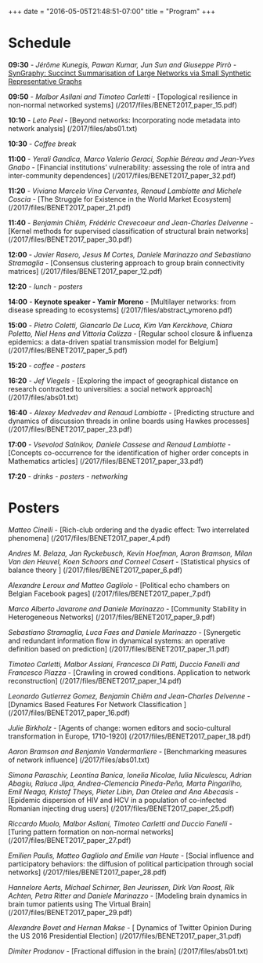+++
date = "2016-05-05T21:48:51-07:00"
title = "Program"
+++

# Schedule 

**09:30** - *Jérôme Kunegis, Pawan Kumar, Jun Sun and Giuseppe Pirrò* - [SynGraphy: Succinct Summarisation of Large Networks via Small Synthetic Representative Graphs](/2017/files/BENET2017_paper_1.pdf)

**09:50** - *Malbor Asllani and Timoteo Carletti* - [Topological resilience in non-normal networked systems] (/2017/files/BENET2017_paper_15.pdf)

**10:10** - *Leto Peel* - [Beyond networks: Incorporating node metadata into network analysis] (/2017/files/abs01.txt)


**10:30** - *Coffee break*

**11:00** - *Yerali Gandica, Marco Valerio Geraci, Sophie Béreau and Jean-Yves Gnabo* - [Financial institutions’ vulnerability: assessing the role of intra and inter-community dependences] (/2017/files/BENET2017_paper_32.pdf)

**11:20** - *Viviana Marcela Vina Cervantes, Renaud Lambiotte and Michele Coscia* - [The Struggle for Existence in the World Market Ecosystem] (/2017/files/BENET2017_paper_21.pdf)

**11:40** - *Benjamin Chiêm, Frédéric Crevecoeur and Jean-Charles Delvenne* - [Kernel methods for supervised classification of structural brain networks] (/2017/files/BENET2017_paper_30.pdf)

**12:00** - *Javier Rasero, Jesus M Cortes, Daniele Marinazzo and Sebastiano Stramaglia* - [Consensus clustering approach to group brain connectivity matrices] (/2017/files/BENET2017_paper_12.pdf)


**12:20** - *lunch - posters*

**14:00** - **Keynote speaker - Yamir Moreno** - [Multilayer networks: from disease spreading to ecosystems] (/2017/files/abstract_ymoreno.pdf)

**15:00** - *Pietro Coletti, Giancarlo De Luca, Kim Van Kerckhove, Chiara Poletto, Niel Hens and Vittoria Colizza* - [Regular school closure & influenza epidemics: a data-driven spatial transmission model for Belgium] (/2017/files/BENET2017_paper_5.pdf)

**15:20** - *coffee - posters*

**16:20** - *Jef Vlegels* - [Exploring the impact of geographical distance on research contracted to universities: a social network approach] (/2017/files/abs01.txt)

**16:40** - *Alexey Medvedev and Renaud Lambiotte* - [Predicting structure and dynamics of discussion threads in online boards using Hawkes processes] (/2017/files/BENET2017_paper_23.pdf)

**17:00** - *Vsevolod Salnikov, Daniele Cassese and Renaud Lambiotte* - [Concepts co-occurrence for the identification of higher order concepts in Mathematics articles] (/2017/files/BENET2017_paper_33.pdf)

**17:20** - *drinks - posters - networking*
 
# Posters

*Matteo Cinelli* - [Rich-club ordering and the dyadic effect: Two interrelated phenomena] (/2017/files/BENET2017_paper_4.pdf)

*Andres M. Belaza, Jan Ryckebusch, Kevin Hoefman, Aaron Bramson, Milan Van den Heuvel, Koen Schoors and Corneel Casert* - [Statistical physics of balance theory	] (/2017/files/BENET2017_paper_6.pdf)

*Alexandre Leroux and Matteo Gagliolo* - [Political echo chambers on Belgian Facebook pages] (/2017/files/BENET2017_paper_7.pdf)

*Marco Alberto Javarone and Daniele Marinazzo* - [Community Stability in Heterogeneous Networks] (/2017/files/BENET2017_paper_9.pdf)

*Sebastiano Stramaglia, Luca Faes and Daniele Marinazzo* - [Synergetic and redundant information flow in dynamical systems: an operative definition based on prediction] (/2017/files/BENET2017_paper_11.pdf)

*Timoteo Carletti, Malbor Asslani, Francesca Di Patti, Duccio Fanelli and Francesco Piazza* - [Crawling in crowed conditions. Application to network reconstruction] (/2017/files/BENET2017_paper_14.pdf)

*Leonardo Gutierrez Gomez, Benjamin Chiêm and Jean-Charles Delvenne* - [Dynamics Based Features For Network Classification ] (/2017/files/BENET2017_paper_16.pdf)

*Julie Birkholz* - [Agents of change: women editors and socio-cultural transformation in Europe, 1710-1920] (/2017/files/BENET2017_paper_18.pdf)

*Aaron Bramson and Benjamin Vandermarliere* - [Benchmarking measures of network influence] (/2017/files/abs01.txt)

*Simona Paraschiv, Leontina Banica, Ionelia Nicolae, Iulia Niculescu, Adrian Abagiu, Raluca Jipa, Andrea-Clemencia Pineda-Peña, Marta Pingarilho, Emil Neaga, Kristof Theys, Pieter Libin, Dan Otelea and Ana Abecasis* - [Epidemic dispersion of HIV and HCV in a population of co-infected Romanian injecting drug users] (/2017/files/BENET2017_paper_25.pdf)

*Riccardo Muolo, Malbor Asllani, Timoteo Carletti and Duccio Fanelli* - [Turing pattern formation on non-normal networks] (/2017/files/BENET2017_paper_27.pdf)

*Emilien Paulis, Matteo Gagliolo and Emilie van Haute* - [Social influence and participatory behaviors: the diffusion of political participation through social networks] (/2017/files/BENET2017_paper_28.pdf)

*Hannelore Aerts, Michael Schirner, Ben Jeurissen, Dirk Van Roost, Rik Achten, Petra Ritter and Daniele Marinazzo* - [Modeling brain dynamics in brain tumor patients using The Virtual Brain] (/2017/files/BENET2017_paper_29.pdf)

*Alexandre Bovet and Hernan Makse* - [	Dynamics of Twitter Opinion During the US 2016 Presidential Election] (/2017/files/BENET2017_paper_31.pdf)

*Dimiter Prodanov* - [Fractional diffusion in the brain] (/2017/files/abs01.txt)

